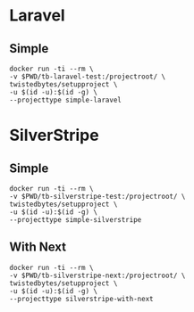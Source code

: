 #
# Laravel
## Simple
```
docker run -ti --rm \
-v $PWD/tb-laravel-test:/projectroot/ \
twistedbytes/setupproject \
-u $(id -u):$(id -g) \
--projecttype simple-laravel
```

# SilverStripe
## Simple
```
docker run -ti --rm \
-v $PWD/tb-silverstripe-test:/projectroot/ \
twistedbytes/setupproject \
-u $(id -u):$(id -g) \
--projecttype simple-silverstripe
```

## With Next
```
docker run -ti --rm \
-v $PWD/tb-silverstripe-next:/projectroot/ \
twistedbytes/setupproject \
-u $(id -u):$(id -g) \
--projecttype silverstripe-with-next
```
